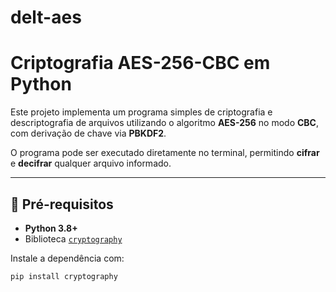 # delt-aes

# Criptografia AES-256-CBC em Python

Este projeto implementa um programa simples de criptografia e descriptografia de arquivos utilizando o algoritmo **AES-256** no modo **CBC**, com derivação de chave via **PBKDF2**.

O programa pode ser executado diretamente no terminal, permitindo **cifrar** e **decifrar** qualquer arquivo informado.

---

## 🚀 Pré-requisitos

- **Python 3.8+**
- Biblioteca [`cryptography`](https://pypi.org/project/cryptography/)

Instale a dependência com:

```bash
pip install cryptography
